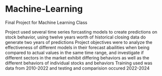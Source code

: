 # Machine-Learning
Final Project for Machine Learning Class

Project used several time series forcasting models to create predictions on stock behavior, using twelve years worth of historical closing data do generate two years of predictions
Project objectives were to analyze the effectiveness of different models in their forecast abailities when being compared to actual values in the same time range, and investigate if different sectors in the market exhibit differing behaviors as well as the different behaviors of individual stocks and behaviors
Training used was data from 2010-2022 and testing and comparision occured 2022-2024
